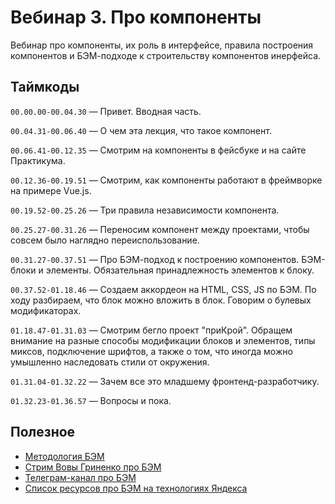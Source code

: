 # Вебинар 3. Про компоненты


Вебинар про компоненты, их роль в интерфейсе, правила построения компонентов и БЭМ-подходе к строительству компонентов инерфейса.

## Таймкоды

`00.00.00-00.04.30` — Привет. Вводная часть.

`00.04.31-00.06.40` — О чем эта лекция, что такое компонент.

`00.06.41-00.12.35` — Смотрим на компоненты в фейсбуке и на сайте Практикума.

`00.12.36-00.19.51` — Смотрим, как компоненты работают в фреймворке на примере Vue.js.

`00.19.52-00.25.26` — Три правила независимости компонента.

`00.25.27-00.31.26` — Переносим компонент между проектами, чтобы совсем было наглядно переиспользование.

`00.31.27-00.37.51` — Про БЭМ-подход к построению компонентов. БЭМ-блоки и элементы. Обязательная принадлежность элементов к блоку.

`00.37.52-01.18.46` — Создаем аккордеон на HTML, CSS, JS по БЭМ. По ходу разбираем, что блок можно вложить в блок. Говорим о булевых модификаторах. 

`01.18.47-01.31.03` — Смотрим бегло проект "приКрой". Обращем внимание на разные способы модификации блоков и элементов, типы миксов, подключение шрифтов, а также о том, что иногда можно умышленно наследовать стили от окружения.

`01.31.04-01.32.22` — Зачем все это младшему фронтенд-разработчику.

`01.32.23-01.36.57` — Вопросы и пока.











## Полезное

- [Методология БЭМ](https://ru.bem.info/methodology/)
- [Стрим Вовы Гриненко про БЭМ](https://youtu.be/0sofQb8UBxA)
- [Телеграм-канал про БЭМ](https://t.me/bem_ru)
- [Список ресурсов про БЭМ на технологиях Яндекса](https://yandex.ru/dev/bem/)